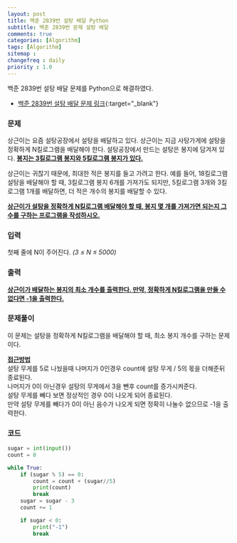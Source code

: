```yaml
---
layout: post
title: 백준 2839번 설탕 배달 Python
subtitle: 백준 2839번 문제 설탕 배달
comments: true
categories: [Algorithm]
tags: [Algorithm]
sitemap :
changefreq : daily
priority : 1.0
---
```

백준 2839번 설탕 배달 문제를 Python으로 해결하였다.

* [백준 2839번 설탕 배달 문제 링크](https://www.acmicpc.net/problem/2839){:target="_blank"}

### 문제
상근이는 요즘 설탕공장에서 설탕을 배달하고 있다. 상근이는 지금 사탕가게에 설탕을 정확하게 N킬로그램을 배달해야 한다. 설탕공장에서 만드는 설탕은 봉지에 담겨져 있다. **<u>봉지는 3킬로그램 봉지와 5킬로그램 봉지가 있다.</u>**

상근이는 귀찮기 때문에, 최대한 적은 봉지를 들고 가려고 한다. 예를 들어, 18킬로그램 설탕을 배달해야 할 때, 3킬로그램 봉지 6개를 가져가도 되지만, 5킬로그램 3개와 3킬로그램 1개를 배달하면, 더 적은 개수의 봉지를 배달할 수 있다.

**<u>상근이가 설탕을 정확하게 N킬로그램 배달해야 할 때, 봉지 몇 개를 가져가면 되는지 그 수를 구하는 프로그램을 작성하시오.</u>**

### 입력
첫째 줄에 N이 주어진다. *(3 ≤ N ≤ 5000)*

### 출력
**<u>상근이가 배달하는 봉지의 최소 개수를 출력한다. 만약, 정확하게 N킬로그램을 만들 수 없다면 -1을 출력한다.</u>**

### 문제풀이
이 문제는 설탕을 정확하게 N킬로그램을 배달해야 할 때, 최소 봉지 개수를 구하는 문제이다.    

**<u>접근방법</u>**  
설탕 무게를 5로 나눴을때 나머지가 0인경우 count에 설탕 무게 / 5의 몫을 더해준뒤 종료된다.  
나머지가 0이 아닌경우 설탕의 무게에서 3을 뺀후 count를 증가시켜준다.  
설탕 무게를 빼다 보면 정상적인 경우 0이 나오게 되어 종료된다.  
만약 설탕 무게를 빼다가 0이 아닌 음수가 나오게 되면 정확히 나눌수 없으므로 -1을 출력한다.

### 코드
```python
sugar = int(input())
count = 0

while True:
    if (sugar % 5) == 0:
        count = count + (sugar//5)
        print(count)
        break
    sugar = sugar - 3
    count += 1

    if sugar < 0:
        print("-1")
        break
```